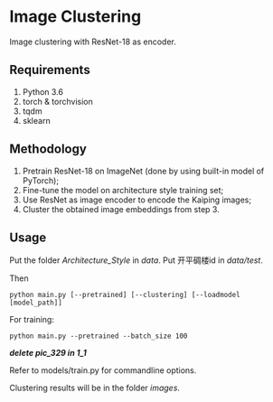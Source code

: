 # Image Clustering
Image clustering with ResNet-18 as encoder.


## Requirements

1. Python 3.6
2. torch & torchvision
3. tqdm
4. sklearn

## Methodology

1. Pretrain ResNet-18 on ImageNet (done by using built-in model of PyTorch);
2. Fine-tune the model on architecture style training set; 
3. Use ResNet as image encoder to encode the Kaiping images;
4. Cluster the obtained image embeddings from step 3.

## Usage

Put the folder *Architecture_Style* in *data*. Put 开平碉楼id in *data/test*.

Then
    
    python main.py [--pretrained] [--clustering] [--loadmodel [model_path]]
    
For training:
    
    python main.py --pretrained --batch_size 100

***delete pic_329 in 1_1***

Refer to models/train.py for commandline options.

Clustering results will be in the folder *images*.